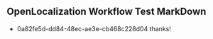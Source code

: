 ## OpenLocalization Workflow Test MarkDown
* 0a82fe5d-dd84-48ec-ae3e-cb468c228d04 thanks!

<!--HONumber=Sep16_HO1-->


